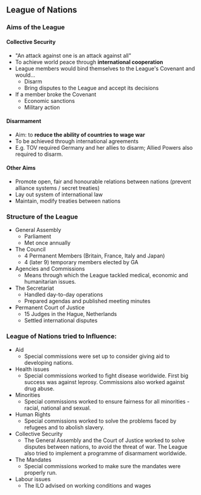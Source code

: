 ## League of Nations

### Aims of the League

#### Collective Security

- "An attack against one is an attack against all"
- To achieve world peace through __international cooperation__
- League members would bind themselves to the League's Covenant and would...
    * Disarm
    * Bring disputes to the League and accept its decisions
- If a member broke the Covenant
    * Economic sanctions
    * Military action

#### Disarmament

- Aim: to __reduce the ability of countries to wage war__
- To be achieved through international agreements
- E.g. TOV required Germany and her allies to disarm; Allied Powers also required to disarm.

#### Other Aims

- Promote open, fair and honourable relations between nations (prevent alliance systems / secret treaties)
- Lay out system of international law
- Maintain, modify treaties between nations

### Structure of the League

- General Assembly
    * Parliament
    * Met once annually
- The Council
    * 4 Permanent Members (Britain, France, Italy and Japan)
    * 4 (later 9) temporary members elected by GA
- Agencies and Commissions
    * Means through which the League tackled medical, economic and humanitarian issues.
- The Secretariat
    * Handled day-to-day operations
    * Prepared agendas and published meeting minutes
- Permanent Court of Justice
    * 15 Judges in the Hague, Netherlands
    * Settled international disputes

### League of Nations tried to Influence:

- Aid
    * Special commissions were set up to consider giving aid to developing nations.
- Health issues
    * Special commissions worked to fight disease worldwide. First big success was against leprosy. Commissions also worked against drug abuse.
- Minorities
    * Special commissions worked to ensure fairness for all minorities - racial, national and sexual.
- Human Rights
    * Special commissions worked to solve the problems faced by refugees and to abolish slavery.
- Collective Security
    * The General Assembly and the Court of Justice worked to solve disputes between nations, to avoid the threat of war. The League also tried to implement a programme of disarmament worldwide.
- The Mandates
    * Special commissions worked to make sure the mandates were properly run.
- Labour issues
    * The ILO advised on working conditions and wages

